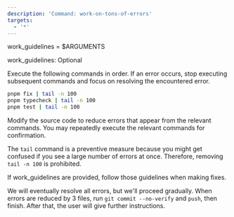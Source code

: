 ```yaml
---
description: 'Command: work-on-tons-of-errors'
targets:
  - '*'
---
```


work_guidelines = $ARGUMENTS

work_guidelines: Optional

Execute the following commands in order. If an error occurs, stop executing subsequent commands and focus on resolving the encountered error.

```bash
pnpm fix | tail -n 100
pnpm typecheck | tail -n 100
pnpm test | tail -n 100
```

Modify the source code to reduce errors that appear from the relevant commands. You may repeatedly execute the relevant commands for confirmation.

The `tail` command is a preventive measure because you might get confused if you see a large number of errors at once. Therefore, removing `tail -n 100` is prohibited.

If work_guidelines are provided, follow those guidelines when making fixes.

We will eventually resolve all errors, but we'll proceed gradually. When errors are reduced by 3 files, run `git commit --no-verify` and `push`, then finish. After that, the user will give further instructions.